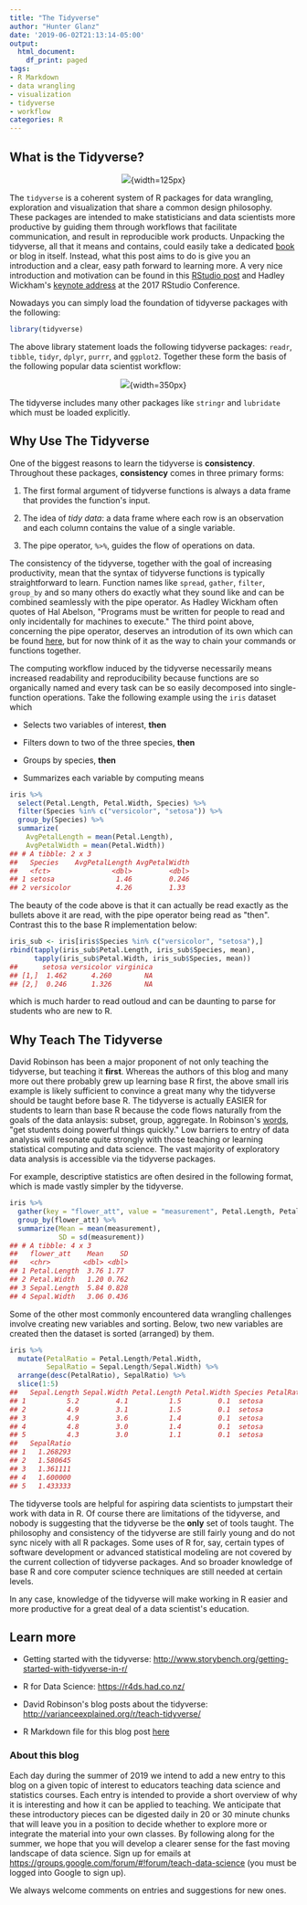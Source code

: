 ```yaml
---
title: "The Tidyverse"
author: "Hunter Glanz"
date: '2019-06-02T21:13:14-05:00'
output:
  html_document:
    df_print: paged
tags:
- R Markdown
- data wrangling
- visualization
- tidyverse
- workflow
categories: R
---
```





## What is the Tidyverse? 

<center>

![](/post/tidyverse/tidyversehex.jpg){width=125px}

</center>

The `tidyverse` is a coherent system of R packages for data wrangling, exploration and visualization that share a common design philosophy. These packages are intended to make statisticians and data scientists more productive by guiding them through workflows that facilitate communication, and result in reproducible work products. Unpacking the tidyverse, all that it means and contains, could easily take a dedicated [book](https://r4ds.had.co.nz/) or blog in itself. Instead, what this post aims to do is give you an introduction and a clear, easy path forward to learning more. A very nice introduction and motivation can be found in this [RStudio post](https://rviews.rstudio.com/2017/06/08/what-is-the-tidyverse/) and Hadley Wickham's [keynote address](https://www.rstudio.com/resources/videos/data-science-in-the-tidyverse/) at the 2017 RStudio Conference.

Nowadays you can simply load the foundation of tidyverse packages with the following:


```r
library(tidyverse)
```

The above library statement loads the following tidyverse packages: `readr`, `tibble`, `tidyr`, `dplyr`, `purrr`, and `ggplot2`. Together these form the basis of the following popular data scientist workflow:


<center>

![](/post/tidyverse/tidyverse-package-workflow.png){width=350px}
</center>

The tidyverse includes many other packages like `stringr` and `lubridate` which must be loaded explicitly.


## Why Use The Tidyverse

One of the biggest reasons to learn the tidyverse is **consistency**. Throughout these packages, **consistency** comes in three primary forms:

1. The first formal argument of tidyverse functions is always a data frame that provides the function's input.

2. The idea of *tidy data*: a data frame where each row is an observation and each column contains the value of a single variable.

3. The pipe operator, `%>%`, guides the flow of operations on data.

The consistency of the tidyverse, together with the goal of increasing productivity, mean that the syntax of tidyverse functions is typically straightforward to learn. Function names like `spread`, `gather`, `filter`, `group_by` and so many others do exactly what they sound like and can be combined seamlessly with the pipe operator. As Hadley Wickham often quotes of Hal Abelson, "Programs must be written for people to read and only incidentally for machines to execute." The third point above, concerning the pipe operator, deserves an introdution of its own which can be found [here](https://github.com/dtkaplan/CVC/blob/gh-pages/Summer2016/Learn/Parts_of_speech/R-command-structure.Rmd), but for now think of it as the way to chain your commands or functions together.

The computing workflow induced by the tidyverse necessarily means increased readability and reproducibility because functions are so organically named and every task can be so easily decomposed into single-function operations. Take the following example using the `iris` dataset which

* Selects two variables of interest, **then**

* Filters down to two of the three species, **then**

* Groups by species, **then**

* Summarizes each variable by computing means


```r
iris %>%
  select(Petal.Length, Petal.Width, Species) %>%
  filter(Species %in% c("versicolor", "setosa")) %>%
  group_by(Species) %>%
  summarize(
    AvgPetalLength = mean(Petal.Length),
    AvgPetalWidth = mean(Petal.Width))
## # A tibble: 2 x 3
##   Species    AvgPetalLength AvgPetalWidth
##   <fct>               <dbl>         <dbl>
## 1 setosa               1.46         0.246
## 2 versicolor           4.26         1.33
```

The beauty of the code above is that it can actually be read exactly as the bullets above it are read, with the pipe operator being read as "then". Contrast this to the base R implementation below:


```r
iris_sub <- iris[iris$Species %in% c("versicolor", "setosa"),]
rbind(tapply(iris_sub$Petal.Length, iris_sub$Species, mean),
      tapply(iris_sub$Petal.Width, iris_sub$Species, mean))
##      setosa versicolor virginica
## [1,]  1.462      4.260        NA
## [2,]  0.246      1.326        NA
```

which is much harder to read outloud and can be daunting to parse for students who are new to R.

## Why Teach The Tidyverse

David Robinson has been a major proponent of not only teaching the tidyverse, but teaching it **first**. Whereas the authors of this blog and many more out there probably grew up learning base R first, the above small iris example is likely sufficient to convince a great many why the tidyverse should be taught before base R. The tidyverse is actually EASIER for students to learn than base R because the code flows naturally from the goals of the data anlaysis: subset, group, aggregate. In Robinson's [words](http://varianceexplained.org/r/teach-tidyverse/), "get students doing powerful things quickly." Low barriers to entry of data analysis will resonate quite strongly with those teaching or learning statistical computing and data science. The vast majority of exploratory data analysis is accessible via the tidyverse packages.

For example, descriptive statistics are often desired in the following format, which is made vastly simpler by the tidyverse.

```r
iris %>%
  gather(key = "flower_att", value = "measurement", Petal.Length, Petal.Width, Sepal.Length, Sepal.Width) %>%
  group_by(flower_att) %>%
  summarize(Mean = mean(measurement),
            SD = sd(measurement))
## # A tibble: 4 x 3
##   flower_att    Mean    SD
##   <chr>        <dbl> <dbl>
## 1 Petal.Length  3.76 1.77 
## 2 Petal.Width   1.20 0.762
## 3 Sepal.Length  5.84 0.828
## 4 Sepal.Width   3.06 0.436
```
Some of the other most commonly encountered data wrangling challenges involve creating new variables and sorting. Below, two new variables are created then the dataset is sorted (arranged) by them.


```r
iris %>%
  mutate(PetalRatio = Petal.Length/Petal.Width,
         SepalRatio = Sepal.Length/Sepal.Width) %>%
  arrange(desc(PetalRatio), SepalRatio) %>%
  slice(1:5)
##   Sepal.Length Sepal.Width Petal.Length Petal.Width Species PetalRatio
## 1          5.2         4.1          1.5         0.1  setosa         15
## 2          4.9         3.1          1.5         0.1  setosa         15
## 3          4.9         3.6          1.4         0.1  setosa         14
## 4          4.8         3.0          1.4         0.1  setosa         14
## 5          4.3         3.0          1.1         0.1  setosa         11
##   SepalRatio
## 1   1.268293
## 2   1.580645
## 3   1.361111
## 4   1.600000
## 5   1.433333
```

The tidyverse tools are helpful for aspiring data scientists to jumpstart their work with data in R. Of course there are limitations of the tidyverse, and nobody is suggesting that the tidyverse be the **only** set of tools taught. The philosophy and consistency of the tidyverse are still fairly young and do not sync nicely with all R packages. Some uses of R for, say, certain types of software development or advanced statistical modeling are not covered by the current collection of tidyverse packages. And so broader knowledge of base R and core computer science techniques are still needed at certain levels. 

In any case, knowledge of the tidyverse will make working in R easier and more productive for a great deal of a data scientist's education.

## Learn more

* Getting started with the tidyverse: http://www.storybench.org/getting-started-with-tidyverse-in-r/

* R for Data Science: https://r4ds.had.co.nz/

* David Robinson's blog posts about the tidyverse: http://varianceexplained.org/r/teach-tidyverse/

* R Markdown file for this blog post [here](https://github.com/hglanz/teachdatascience_blog/blob/master/content/post/2019_06_3_tidyverse/tidyverse.Rmd)


### About this blog 

Each day during the summer of 2019 we intend to add a new entry to this blog on a given topic of interest to educators teaching data science and statistics courses. Each entry is intended to provide a short overview of why it is interesting and how it can be applied to teaching. We anticipate that these introductory pieces can be digested daily in 20 or 30 minute chunks that will leave you in a position to decide whether to explore more or integrate the material into your own classes. By following along for the summer, we hope that you will develop a clearer sense for the fast moving landscape of data science. Sign up for emails at https://groups.google.com/forum/#!forum/teach-data-science (you must be logged into Google to sign up).

We always welcome comments on entries and suggestions for new ones.


